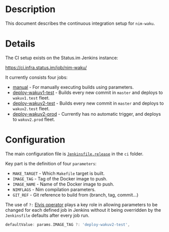 # Description

This document describes the continuous integration setup for `nim-waku`.

# Details

The CI setup exists on the Status.im Jenkins instance:

https://ci.infra.status.im/job/nim-waku/

It currently consists four jobs:

* [manual](https://ci.infra.status.im/job/nim-waku/job/manual/) - For manually executing builds using parameters.
* [deploy-wakuv1-test](https://ci.infra.status.im/job/nim-waku/job/deploy-wakuv1-test/) - Builds every new commit in `master` and deploys to `wakuv1.test` fleet.
* [deploy-wakuv2-test](https://ci.infra.status.im/job/nim-waku/job/deploy-wakuv2-test/) - Builds every new commit in `master` and deploys to `wakuv2.test` fleet.
* [deploy-wakuv2-prod](https://ci.infra.status.im/job/nim-waku/job/deploy-wakuv2-prod/) - Currently has no automatic trigger, and deploys to `wakuv2.prod` fleet.

# Configuration

The main configuration file is [`Jenkinsfile.release`](../../ci/Jenkinsfile.release) in the `ci` folder.

Key part is the definition of four `parameters`:

* `MAKE_TARGET` - Which `Makefile` target is built.
* `IMAGE_TAG` - Tag of the Docker image to push.
* `IMAGE_NAME` - Name of the Docker image to push.
* `NIMFLAGS` - Nim compilation parameters.
* `GIT_REF` - Git reference to build from (branch, tag, commit...)

The use of `?:` [Elvis operator](http://groovy-lang.org/operators.html#_elvis_operator) plays a key role in allowing parameters to be changed for each defined job in Jenkins without it being overridden by the `Jenkinsfile` defaults after every job run.
```groovy
defaultValue: params.IMAGE_TAG ?: 'deploy-wakuv2-test',
```
